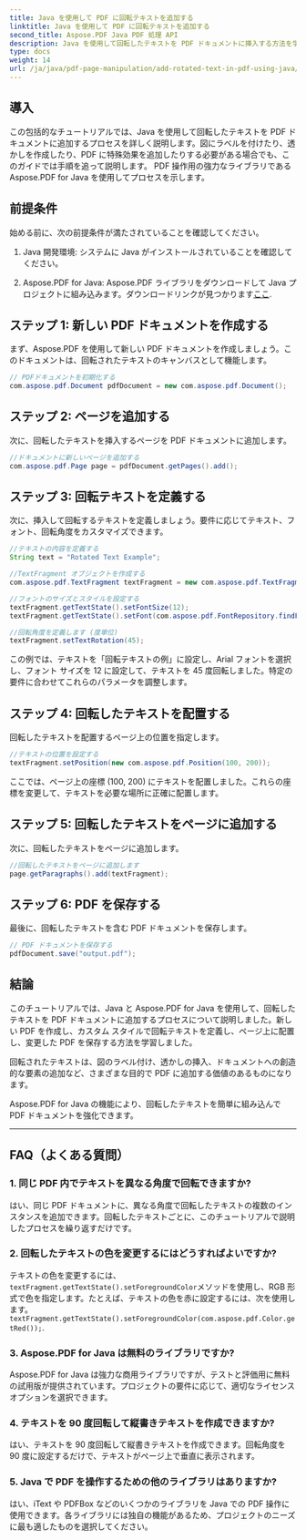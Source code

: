 ```yaml
---
title: Java を使用して PDF に回転テキストを追加する
linktitle: Java を使用して PDF に回転テキストを追加する
second_title: Aspose.PDF Java PDF 処理 API
description: Java を使用して回転したテキストを PDF ドキュメントに挿入する方法を学びます。コード例を含むこの詳細なステップバイステップ ガイドに従って、回転したテキストで PDF を強化します。
type: docs
weight: 14
url: /ja/java/pdf-page-manipulation/add-rotated-text-in-pdf-using-java/
---
```


## 導入

この包括的なチュートリアルでは、Java を使用して回転したテキストを PDF ドキュメントに追加するプロセスを詳しく説明します。図にラベルを付けたり、透かしを作成したり、PDF に特殊効果を追加したりする必要がある場合でも、このガイドでは手順を追って説明します。 PDF 操作用の強力なライブラリである Aspose.PDF for Java を使用してプロセスを示します。

## 前提条件

始める前に、次の前提条件が満たされていることを確認してください。

1. Java 開発環境: システムに Java がインストールされていることを確認してください。

2.  Aspose.PDF for Java: Aspose.PDF ライブラリをダウンロードして Java プロジェクトに組み込みます。ダウンロードリンクが見つかります[ここ](https://releases.aspose.com/pdf/java/).

## ステップ 1: 新しい PDF ドキュメントを作成する

まず、Aspose.PDF を使用して新しい PDF ドキュメントを作成しましょう。このドキュメントは、回転されたテキストのキャンバスとして機能します。

```java
// PDFドキュメントを初期化する
com.aspose.pdf.Document pdfDocument = new com.aspose.pdf.Document();
```

## ステップ 2: ページを追加する

次に、回転したテキストを挿入するページを PDF ドキュメントに追加します。

```java
//ドキュメントに新しいページを追加する
com.aspose.pdf.Page page = pdfDocument.getPages().add();
```

## ステップ 3: 回転テキストを定義する

次に、挿入して回転するテキストを定義しましょう。要件に応じてテキスト、フォント、回転角度をカスタマイズできます。

```java
//テキストの内容を定義する
String text = "Rotated Text Example";

//TextFragment オブジェクトを作成する
com.aspose.pdf.TextFragment textFragment = new com.aspose.pdf.TextFragment(text);

//フォントのサイズとスタイルを設定する
textFragment.getTextState().setFontSize(12);
textFragment.getTextState().setFont(com.aspose.pdf.FontRepository.findFont("Arial"));

//回転角度を定義します (度単位)
textFragment.setTextRotation(45);
```

この例では、テキストを「回転テキストの例」に設定し、Arial フォントを選択し、フォント サイズを 12 に設定して、テキストを 45 度回転しました。特定の要件に合わせてこれらのパラメータを調整します。

## ステップ 4: 回転したテキストを配置する

回転したテキストを配置するページ上の位置を指定します。

```java
//テキストの位置を設定する
textFragment.setPosition(new com.aspose.pdf.Position(100, 200));
```

ここでは、ページ上の座標 (100, 200) にテキストを配置しました。これらの座標を変更して、テキストを必要な場所に正確に配置します。

## ステップ 5: 回転したテキストをページに追加する

次に、回転したテキストをページに追加します。

```java
//回転したテキストをページに追加します
page.getParagraphs().add(textFragment);
```

## ステップ 6: PDF を保存する

最後に、回転したテキストを含む PDF ドキュメントを保存します。

```java
// PDF ドキュメントを保存する
pdfDocument.save("output.pdf");
```

## 結論

このチュートリアルでは、Java と Aspose.PDF for Java を使用して、回転したテキストを PDF ドキュメントに追加するプロセスについて説明しました。新しい PDF を作成し、カスタム スタイルで回転テキストを定義し、ページ上に配置し、変更した PDF を保存する方法を学習しました。

回転されたテキストは、図のラベル付け、透かしの挿入、ドキュメントへの創造的な要素の追加など、さまざまな目的で PDF に追加する価値のあるものになります。

Aspose.PDF for Java の機能により、回転したテキストを簡単に組み込んで PDF ドキュメントを強化できます。

---

## FAQ（よくある質問）

### 1. 同じ PDF 内でテキストを異なる角度で回転できますか?
   はい、同じ PDF ドキュメントに、異なる角度で回転したテキストの複数のインスタンスを追加できます。回転したテキストごとに、このチュートリアルで説明したプロセスを繰り返すだけです。

### 2. 回転したテキストの色を変更するにはどうすればよいですか?
   テキストの色を変更するには、`textFragment.getTextState().setForegroundColor`メソッドを使用し、RGB 形式で色を指定します。たとえば、テキストの色を赤に設定するには、次を使用します。`textFragment.getTextState().setForegroundColor(com.aspose.pdf.Color.getRed());`.

### 3. Aspose.PDF for Java は無料のライブラリですか?
   Aspose.PDF for Java は強力な商用ライブラリですが、テストと評価用に無料の試用版が提供されています。プロジェクトの要件に応じて、適切なライセンス オプションを選択できます。

### 4. テキストを 90 度回転して縦書きテキストを作成できますか?
   はい、テキストを 90 度回転して縦書きテキストを作成できます。回転角度を 90 度に設定するだけで、テキストがページ上で垂直に表示されます。

### 5. Java で PDF を操作するための他のライブラリはありますか?
   はい、iText や PDFBox などのいくつかのライブラリを Java での PDF 操作に使用できます。各ライブラリには独自の機能があるため、プロジェクトのニーズに最も適したものを選択してください。